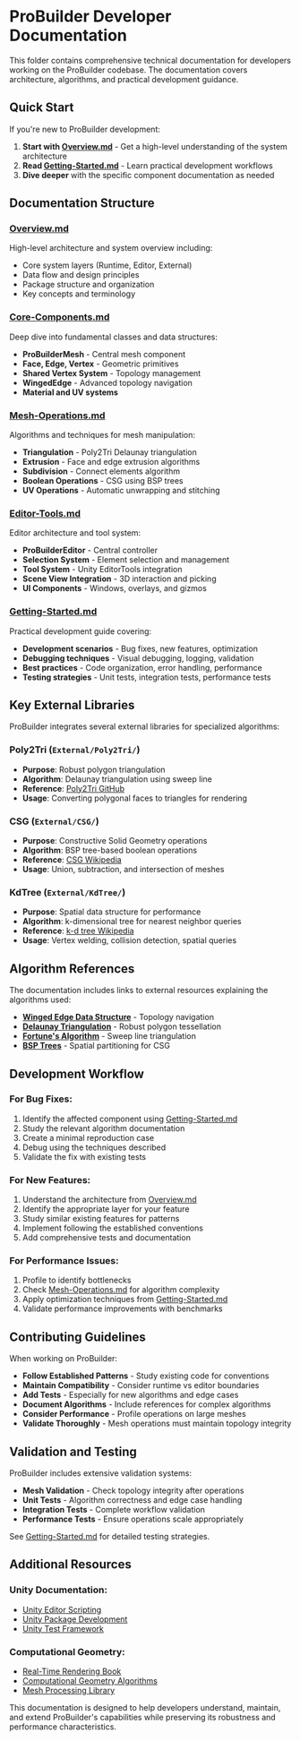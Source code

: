 # ProBuilder Developer Documentation

This folder contains comprehensive technical documentation for developers working on the ProBuilder codebase. The documentation covers architecture, algorithms, and practical development guidance.

## Quick Start

If you're new to ProBuilder development:

1. **Start with [Overview.md](Overview.md)** - Get a high-level understanding of the system architecture
2. **Read [Getting-Started.md](Getting-Started.md)** - Learn practical development workflows
3. **Dive deeper** with the specific component documentation as needed

## Documentation Structure

### [Overview.md](Overview.md)
High-level architecture and system overview including:
- Core system layers (Runtime, Editor, External)
- Data flow and design principles
- Package structure and organization
- Key concepts and terminology

### [Core-Components.md](Core-Components.md)
Deep dive into fundamental classes and data structures:
- **ProBuilderMesh** - Central mesh component
- **Face, Edge, Vertex** - Geometric primitives  
- **Shared Vertex System** - Topology management
- **WingedEdge** - Advanced topology navigation
- **Material and UV systems**

### [Mesh-Operations.md](Mesh-Operations.md)
Algorithms and techniques for mesh manipulation:
- **Triangulation** - Poly2Tri Delaunay triangulation
- **Extrusion** - Face and edge extrusion algorithms
- **Subdivision** - Connect elements algorithm
- **Boolean Operations** - CSG using BSP trees
- **UV Operations** - Automatic unwrapping and stitching

### [Editor-Tools.md](Editor-Tools.md)
Editor architecture and tool system:
- **ProBuilderEditor** - Central controller
- **Selection System** - Element selection and management
- **Tool System** - Unity EditorTools integration
- **Scene View Integration** - 3D interaction and picking
- **UI Components** - Windows, overlays, and gizmos

### [Getting-Started.md](Getting-Started.md)
Practical development guide covering:
- **Development scenarios** - Bug fixes, new features, optimization
- **Debugging techniques** - Visual debugging, logging, validation
- **Best practices** - Code organization, error handling, performance
- **Testing strategies** - Unit tests, integration tests, performance tests

## Key External Libraries

ProBuilder integrates several external libraries for specialized algorithms:

### Poly2Tri (`External/Poly2Tri/`)
- **Purpose**: Robust polygon triangulation
- **Algorithm**: Delaunay triangulation using sweep line
- **Reference**: [Poly2Tri GitHub](https://github.com/jhasse/poly2tri)
- **Usage**: Converting polygonal faces to triangles for rendering

### CSG (`External/CSG/`)
- **Purpose**: Constructive Solid Geometry operations
- **Algorithm**: BSP tree-based boolean operations
- **Reference**: [CSG Wikipedia](https://en.wikipedia.org/wiki/Constructive_solid_geometry)
- **Usage**: Union, subtraction, and intersection of meshes

### KdTree (`External/KdTree/`)
- **Purpose**: Spatial data structure for performance
- **Algorithm**: k-dimensional tree for nearest neighbor queries
- **Reference**: [k-d tree Wikipedia](https://en.wikipedia.org/wiki/K-d_tree)
- **Usage**: Vertex welding, collision detection, spatial queries

## Algorithm References

The documentation includes links to external resources explaining the algorithms used:

- **[Winged Edge Data Structure](https://en.wikipedia.org/wiki/Winged_edge)** - Topology navigation
- **[Delaunay Triangulation](https://en.wikipedia.org/wiki/Delaunay_triangulation)** - Robust polygon tessellation
- **[Fortune's Algorithm](https://en.wikipedia.org/wiki/Fortune%27s_algorithm)** - Sweep line triangulation
- **[BSP Trees](https://en.wikipedia.org/wiki/Binary_space_partitioning)** - Spatial partitioning for CSG

## Development Workflow

### For Bug Fixes:
1. Identify the affected component using [Getting-Started.md](Getting-Started.md)
2. Study the relevant algorithm documentation
3. Create a minimal reproduction case
4. Debug using the techniques described
5. Validate the fix with existing tests

### For New Features:
1. Understand the architecture from [Overview.md](Overview.md)
2. Identify the appropriate layer for your feature
3. Study similar existing features for patterns
4. Implement following the established conventions
5. Add comprehensive tests and documentation

### For Performance Issues:
1. Profile to identify bottlenecks
2. Check [Mesh-Operations.md](Mesh-Operations.md) for algorithm complexity
3. Apply optimization techniques from [Getting-Started.md](Getting-Started.md)
4. Validate performance improvements with benchmarks

## Contributing Guidelines

When working on ProBuilder:

- **Follow Established Patterns** - Study existing code for conventions
- **Maintain Compatibility** - Consider runtime vs editor boundaries
- **Add Tests** - Especially for new algorithms and edge cases
- **Document Algorithms** - Include references for complex algorithms
- **Consider Performance** - Profile operations on large meshes
- **Validate Thoroughly** - Mesh operations must maintain topology integrity

## Validation and Testing

ProBuilder includes extensive validation systems:

- **Mesh Validation** - Check topology integrity after operations
- **Unit Tests** - Algorithm correctness and edge case handling  
- **Integration Tests** - Complete workflow validation
- **Performance Tests** - Ensure operations scale appropriately

See [Getting-Started.md](Getting-Started.md) for detailed testing strategies.

## Additional Resources

### Unity Documentation:
- [Unity Editor Scripting](https://docs.unity3d.com/Manual/editor-EditorWindows.html)
- [Unity Package Development](https://docs.unity3d.com/Manual/CustomPackages.html)
- [Unity Test Framework](https://docs.unity3d.com/Packages/com.unity.test-framework@latest)

### Computational Geometry:
- [Real-Time Rendering Book](http://www.realtimerendering.com/)
- [Computational Geometry Algorithms](https://en.wikipedia.org/wiki/Computational_geometry)
- [Mesh Processing Library](http://www.cs.cmu.edu/~kmcrane/Projects/ModelRepository/)

This documentation is designed to help developers understand, maintain, and extend ProBuilder's capabilities while preserving its robustness and performance characteristics.